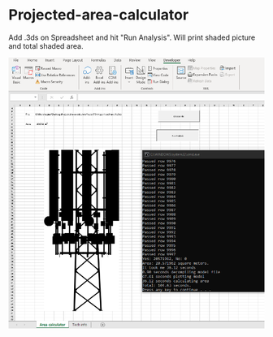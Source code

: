 # Projected-area-calculator

Add .3ds on Spreadsheet and hit "Run Analysis". Will print shaded picture and total shaded area.

![Demo](https://raw.githubusercontent.com/reydus/Projected-area-calculator/master/tests/demo.png)
